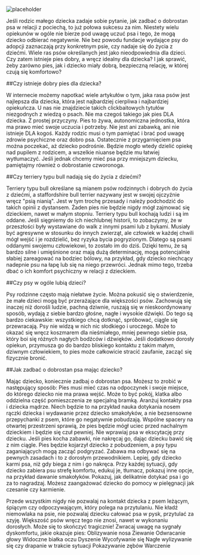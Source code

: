 ![placeholder](https://stopwalkompsow.pl/img/blog/piesdziecko.jpg)

Jeśli rodzic małego dziecka zadaje sobie pytanie, jak zadbać o dobrostan
psa w relacji z pociechą, to już połowa sukcesu za nim. Niestety wielu
opiekunów w ogóle nie bierze pod uwagę uczuć psa i tego, że mogą dziecko
odbierać negatywnie. Nie bez powodu fundacje wydające psy do adopcji
zaznaczają przy konkretnym psie, czy nadaje się do życia z dziećmi.
Wiele ras psów określanych jest jako nieodpowiednia dla dzieci. Czy
zatem istnieje pies dobry, a wręcz idealny dla dziecka? I jak sprawić,
żeby zarówno pies, jak i dziecko miały dobrą, bezpieczną relację, w
której czują się komfortowo?

\#\#Czy istnieje dobry pies dla dziecka?

W internecie możemy napotkać wiele artykułów o tym, jaka rasa psów jest
najlepsza dla dziecka, która jest najbardziej cierpliwa i najbardziej
opiekuńcza. U nas nie znajdziecie takich clickbaitowych tytułów
niezgodnych z wiedzą o psach. Nie ma czegoś takiego jak pies DLA
dziecka. Z prostej przyczyny. Pies to żywa, autonomiczna jednostka,
która ma prawo mieć swoje uczucia i potrzeby. Nie jest ani zabawką, ani
nie istnieje DLA kogoś. Każdy rodzic musi o tym pamiętać i brać pod
uwagę zdrowie psychiczne oraz dobro psa. Ostatecznie z przygarnięciem
psa można poczekać, aż dziecko podrośnie. Będzie mogło wtedy dzielić
opiekę nad pupilem z rodzicem, a wszelkie niuanse będzie mu łatwiej
wytłumaczyć. Jeśli jednak chcemy mieć psa przy mniejszym dziecku,
pamiętajmy również o dobrostanie czworonoga.

\#\#Czy terriery typu bull nadają się do życia z dziećmi?

Terriery typu bull określane są mianem psów rodzinnych i dobrych do
życia z dziećmi, a staffordshire bull terrier nazywany jest w swojej
ojczyźnie wręcz "psią nianią". Jest w tym trochę przesady i należy
podchodzić do takich opinii z dystansem. Żaden pies nie będzie nigdy
mógł zajmować się dzieckiem, nawet w małym stopniu. Terriery typu bull
kochają ludzi i są im oddane. Jeśli sięgniemy do ich niechlubnej
historii, to zobaczymy, że w przeszłości były wystawiane do walk z
innymi psami lub z bykami. Musiały być agresywne w stosunku do innych
zwierząt, ale człowiek w każdej chwili mógł wejść i je rozdzielić, bez
ryzyka bycia pogryzionym. Dlatego są psami oddanymi swojemu człowiekowi,
to zostało im do dziś. Dzięki temu, że są bardzo silne i umięśnione oraz
mają dużą determinację, mogą potencjalnie słabiej zareagować na bodziec
bólowy, na przykład, gdy dziecko niechcący nadepnie psu na łapę lub się
na niego przewróci. Jednak mimo tego, trzeba dbać o ich komfort
psychiczny w relacji z dzieckiem.

\#\#Czy psy w ogóle lubią dzieci?

Psy rodzinne często mają niełatwe życie. Można pokusić się o
stwierdzenie, że małe dzieci mogą być przerażające dla większości psów.
Zachowują się inaczej niż dorośli ludzie, pachną dziwnie, ruszają się w
nieskoordynowany sposób, wydają z siebie bardzo głośne, nagłe i wysokie
dźwięki. Do tego są bardzo ciekawskie: wszystkiego chcą dotknąć,
spróbować, ciągle się przewracają. Psy nie widzą w nich nic słodkiego i
uroczego. Może to okazać się wręcz koszmarem dla nieśmiałego, mniej
pewnego siebie psa, który boi się różnych nagłych bodźców i dźwięków.
Jeśli dodatkowo dorosły opiekun, przymusza go do bardzo bliskiego
kontaktu z takim małym, dziwnym człowiekiem, to pies może całkowicie
stracić zaufanie, zacząć się fizycznie bronić.

\#\#Jak zadbać o dobrostan psa mając dziecko?

Mając dziecko, koniecznie zadbaj o dobrostan psa. Możesz to zrobić w
następujący sposób: Pies musi mieć czas na odpoczynek i swoje miejsce,
do którego dziecko nie ma prawa wejść. Może to być pokój, klatka albo
oddzielna część pomieszczenia ze specjalną bramką. Aranżuj kontakty psa
i dziecka mądrze. Niech będzie to na przykład nauka dotykania nosem
rączki dziecka i wydawanie przez dziecko smakołyków, a nie bezsensowne
przepychanki z psem, które go negatywnie pobudzają. Wspólne spacery na
otwartej przestrzeni sprawią, że pies będzie mógł uciec przed nachalnym
dzieckiem i będzie się czuł pewniej. Nie wprawiaj psa w ekscytację przy
dziecku. Jeśli pies kocha zabawki, nie nakręcaj go, dając dziecku bawić
się z nim ciągle. Pies będzie kojarzył dziecko z pobudzeniem, a psy typu
zaganiających mogą zacząć podgryzać. Zabawa ma odbywać się na pewnych
zasadach i to z dorosłym przewodnikiem. Lepiej, gdy dziecko karmi psa,
niż gdy biega z nim i go nakręca. Przy każdej sytuacji, gdy dziecko
zabiera psu strefę komfortu, edukuj je, tłumacz, pokazuj inne opcje, na
przykład dawanie smakołyków. Pokazuj, jak delikatnie dotykać psa i go za
to nagradzaj. Możesz zaangażować dziecko do pomocy w pielęgnacji jak
czesanie czy karmienie.

Przede wszystkim nigdy nie pozwalaj na kontakt dziecka z psem leżącym,
śpiącym czy odpoczywającym, który polega na przytulaniu. Nie kładź
niemowlaka na psie, nie pozwalaj dziecku całować psa w pysk, przytulać
za szyję. Większość psów wręcz tego nie znosi, nawet w wykonaniu
dorosłych. Może się to skończyć tragicznie! Zwracaj uwagę na sygnały
dyskomfortu, jakie okazuje pies: Oblizywanie nosa Ziewanie Odwracanie
głowy Widoczne białka oczu Dyszenie Wycofywanie się Nagłe wylizywanie
się czy drapanie w trakcie sytuacji Pokazywanie zębów Warczenie

